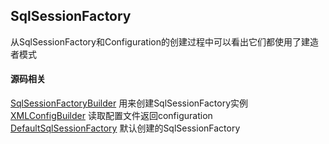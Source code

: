 SqlSessionFactory
-----------------

从SqlSessionFactory和Configuration的创建过程中可以看出它们都使用了建造者模式  
#### 源码相关
[SqlSessionFactoryBuilder](src/main/java/org/apache/ibatis/session/SqlSessionFactoryBuilder.java) 用来创建SqlSessionFactory实例  
[XMLConfigBuilder](src/main/java/org/apache/ibatis/builder/xml/XMLConfigBuilder.java) 读取配置文件返回configuration  
[DefaultSqlSessionFactory](src/main/java/org/apache/ibatis/session/defaults/DefaultSqlSessionFactory.java) 默认创建的SqlSessionFactory  

